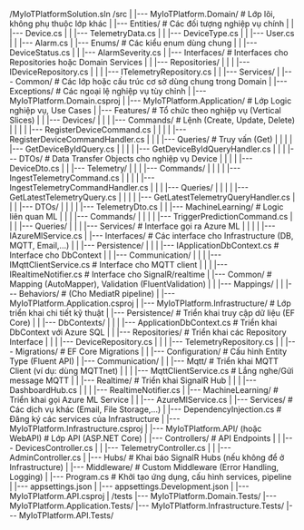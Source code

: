 /MyIoTPlatformSolution.sln
/src
|
|--- MyIoTPlatform.Domain/                 # Lớp lõi, không phụ thuộc lớp khác
|    |--- Entities/                       # Các đối tượng nghiệp vụ chính
|    |    |--- Device.cs
|    |    |--- TelemetryData.cs
|    |    |--- DeviceType.cs
|    |    |--- User.cs
|    |    |--- Alarm.cs
|    |--- Enums/                          # Các kiểu enum dùng chung
|    |    |--- DeviceStatus.cs
|    |    |--- AlarmSeverity.cs
|    |--- Interfaces/                     # Interfaces cho Repositories hoặc Domain Services
|    |    |--- Repositories/
|    |    |    |--- IDeviceRepository.cs
|    |    |    |--- ITelemetryRepository.cs
|    |    |--- Services/
|    |--- Common/                         # Các lớp hoặc cấu trúc cơ sở dùng chung trong Domain
|    |--- Exceptions/                     # Các ngoại lệ nghiệp vụ tùy chỉnh
|    |--- MyIoTPlatform.Domain.csproj
|
|--- MyIoTPlatform.Application/            # Lớp Logic nghiệp vụ, Use Cases
|    |--- Features/                       # Tổ chức theo nghiệp vụ (Vertical Slices)
|    |    |--- Devices/
|    |    |    |--- Commands/             # Lệnh (Create, Update, Delete)
|    |    |    |    |--- RegisterDeviceCommand.cs
|    |    |    |    |--- RegisterDeviceCommandHandler.cs
|    |    |    |--- Queries/              # Truy vấn (Get)
|    |    |    |    |--- GetDeviceByIdQuery.cs
|    |    |    |    |--- GetDeviceByIdQueryHandler.cs
|    |    |    |--- DTOs/                 # Data Transfer Objects cho nghiệp vụ Device
|    |    |    |    |--- DeviceDto.cs
|    |    |--- Telemetry/
|    |    |    |--- Commands/
|    |    |    |    |--- IngestTelemetryCommand.cs
|    |    |    |    |--- IngestTelemetryCommandHandler.cs
|    |    |    |--- Queries/
|    |    |    |    |--- GetLatestTelemetryQuery.cs
|    |    |    |    |--- GetLatestTelemetryQueryHandler.cs
|    |    |    |--- DTOs/
|    |    |    |    |--- TelemetryDto.cs
|    |    |--- MachineLearning/           # Logic liên quan ML
|    |    |    |--- Commands/
|    |    |    |    |--- TriggerPredictionCommand.cs
|    |    |    |--- Queries/
|    |    |    |--- Services/             # Interface gọi ra Azure ML
|    |    |    |    |--- IAzureMlService.cs
|    |--- Interfaces/                     # Các interface cho Infrastructure (DB, MQTT, Email,...)
|    |    |--- Persistence/
|    |    |    |--- IApplicationDbContext.cs # Interface cho DbContext
|    |    |--- Communication/
|    |    |    |--- IMqttClientService.cs   # Interface cho MQTT client
|    |    |    |--- IRealtimeNotifier.cs    # Interface cho SignalR/realtime
|    |--- Common/                         # Mapping (AutoMapper), Validation (FluentValidation)
|    |    |--- Mappings/
|    |    |--- Behaviors/                 # (Cho MediatR pipeline)
|    |--- MyIoTPlatform.Application.csproj
|
|--- MyIoTPlatform.Infrastructure/         # Lớp triển khai chi tiết kỹ thuật
|    |--- Persistence/                    # Triển khai truy cập dữ liệu (EF Core)
|    |    |--- DbContexts/
|    |    |    |--- ApplicationDbContext.cs # Triển khai DbContext với Azure SQL
|    |    |--- Repositories/               # Triển khai các Repository Interface
|    |    |    |--- DeviceRepository.cs
|    |    |    |--- TelemetryRepository.cs
|    |    |--- Migrations/                 # EF Core Migrations
|    |    |--- Configuration/              # Cấu hình Entity Type (Fluent API)
|    |--- Communication/
|    |    |--- Mqtt/                       # Triển khai MQTT Client (ví dụ: dùng MQTTnet)
|    |    |    |--- MqttClientService.cs    # Lắng nghe/Gửi message MQTT
|    |    |--- Realtime/                   # Triển khai SignalR Hub
|    |    |    |--- DashboardHub.cs
|    |    |    |--- RealtimeNotifier.cs
|    |--- MachineLearning/                 # Triển khai gọi Azure ML Service
|    |    |--- AzureMlService.cs
|    |--- Services/                       # Các dịch vụ khác (Email, File Storage,...)
|    |--- DependencyInjection.cs          # Đăng ký các services của Infrastructure
|    |--- MyIoTPlatform.Infrastructure.csproj
|
|--- MyIoTPlatform.API/ (hoặc WebAPI)      # Lớp API (ASP.NET Core)
|    |--- Controllers/                    # API Endpoints
|    |    |--- DevicesController.cs
|    |    |--- TelemetryController.cs
|    |    |--- AdminController.cs
|    |--- Hubs/                           # Khai báo SignalR Hubs (nếu không để ở Infrastructure)
|    |--- Middleware/                     # Custom Middleware (Error Handling, Logging)
|    |--- Program.cs                      # Khởi tạo ứng dụng, cấu hình services, pipeline
|    |--- appsettings.json
|    |--- appsettings.Development.json
|    |--- MyIoTPlatform.API.csproj
|
/tests
|--- MyIoTPlatform.Domain.Tests/
|--- MyIoTPlatform.Application.Tests/
|--- MyIoTPlatform.Infrastructure.Tests/
|--- MyIoTPlatform.API.Tests/